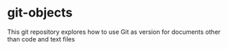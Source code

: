 # git-objects

This git repository explores how to use Git as version for documents other than code and text files
